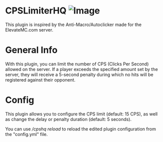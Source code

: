 # CPSLimiterHQ ![Image](https://i.imgur.com/hlv6JDZ.png)

This plugin is inspired by the Anti-Macro/Autoclicker made for the ElevateMC.com server.

# General Info
With this plugin, you can limit the number of CPS (Clicks Per Second) allowed on the server. If a player exceeds the specified amount set by the server, they will receive a 5-second penalty during which no hits will be registered against their opponent.

# Config
This plugin allows you to configure the CPS limit (default: 15 CPS), as well as change the delay or penalty duration (default: 5 seconds).

You can use */cpshq reload* to reload the edited plugin configuration from the "config.yml" file.
